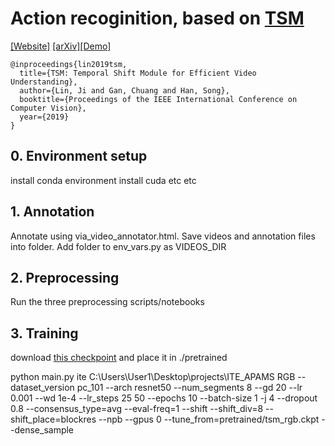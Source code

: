 # Action recoginition, based on [TSM](https://github.com/mit-han-lab/temporal-shift-module)

[[Website]](https://hanlab.mit.edu/projects/tsm/) [[arXiv]](https://arxiv.org/abs/1811.08383)[[Demo]](https://www.youtube.com/watch?v=0T6u7S_gq-4)

```
@inproceedings{lin2019tsm,
  title={TSM: Temporal Shift Module for Efficient Video Understanding},
  author={Lin, Ji and Gan, Chuang and Han, Song},
  booktitle={Proceedings of the IEEE International Conference on Computer Vision},
  year={2019}
} 
```

## 0. Environment setup

install conda environment
install cuda etc etc

## 1. Annotation

Annotate using via_video_annotator.html.
Save videos and annotation files into folder.
Add folder to env_vars.py as VIDEOS_DIR

## 2. Preprocessing
Run the three preprocessing scripts/notebooks

## 3. Training
download [this checkpoint](https://www.dropbox.com/s/5yxnzubch7b6niu/tsm_rgb.ckpt?dl=1) and place it in ./pretrained


python main.py ite C:\\Users\\User1\\Desktop\\projects\\ITE_APAMS RGB --dataset_version pc_101 --arch resnet50 --num_segments 8 --gd 20 --lr 0.001 --wd 1e-4 --lr_steps 25 50 --epochs 10 --batch-size 1 -j 4 --dropout 0.8 --consensus_type=avg --eval-freq=1 --shift --shift_div=8 --shift_place=blockres --npb --gpus 0 --tune_from=pretrained/tsm_rgb.ckpt --dense_sample


